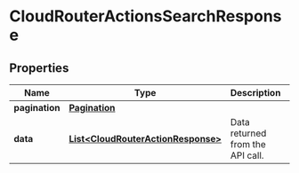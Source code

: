 

# CloudRouterActionsSearchResponse


## Properties

| Name | Type | Description | Notes |
|------------ | ------------- | ------------- | -------------|
|**pagination** | [**Pagination**](Pagination.md) |  |  [optional] |
|**data** | [**List&lt;CloudRouterActionResponse&gt;**](CloudRouterActionResponse.md) | Data returned from the API call. |  [optional] |



